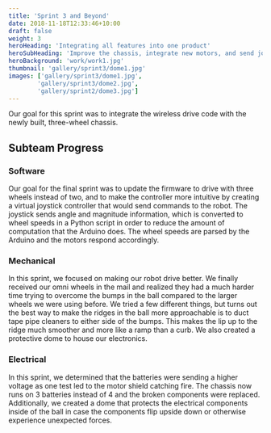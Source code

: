 ```yaml
---
title: 'Sprint 3 and Beyond'
date: 2018-11-18T12:33:46+10:00
draft: false
weight: 3
heroHeading: 'Integrating all features into one product'
heroSubHeading: 'Improve the chassis, integrate new motors, and send joystick commands'
heroBackground: 'work/work1.jpg'
thumbnail: 'gallery/sprint3/dome1.jpg'
images: ['gallery/sprint3/dome1.jpg', 
		'gallery/sprint3/dome2.jpg',
		'gallery/sprint2/dome3.jpg']
---
```


Our goal for this sprint was to integrate the wireless drive code with the newly built, three-wheel chassis.

## Subteam Progress
### Software
Our goal for the final sprint was to update the firmware to drive with three wheels instead of two, and to make the controller more intuitive by creating a virtual joystick controller that would send commands to the robot. The joystick sends angle and magnitude information, which is converted to wheel speeds in a Python script in order to reduce the amount of computation that the Arduino does. The wheel speeds are parsed by the Arduino and the motors respond accordingly.

### Mechanical
In this sprint, we focused on making our robot drive better.  We finally received our omni wheels in the mail and realized they had a much harder time trying to overcome the bumps in the ball compared to the larger wheels we were using before.  We tried a few different things, but turns out the best way to make the ridges in the ball more approachable is to duct tape pipe cleaners to either side of the bumps.  This makes the lip up to the ridge much smoother and more like a ramp than a curb.  We also created a protective dome to house our electronics.

### Electrical
In this sprint, we determined that the batteries were sending a higher voltage as one test led to the motor shield catching fire. The chassis now runs on 3 batteries instead of 4 and the broken components were replaced. Additionally, we created a dome that protects the electrical components inside of the ball in case the components flip upside down or otherwise experience unexpected forces.